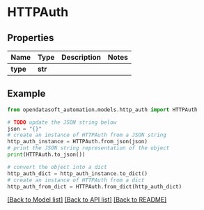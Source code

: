 # HTTPAuth


## Properties

Name | Type | Description | Notes
------------ | ------------- | ------------- | -------------
**type** | **str** |  | 

## Example

```python
from opendatasoft_automation.models.http_auth import HTTPAuth

# TODO update the JSON string below
json = "{}"
# create an instance of HTTPAuth from a JSON string
http_auth_instance = HTTPAuth.from_json(json)
# print the JSON string representation of the object
print(HTTPAuth.to_json())

# convert the object into a dict
http_auth_dict = http_auth_instance.to_dict()
# create an instance of HTTPAuth from a dict
http_auth_from_dict = HTTPAuth.from_dict(http_auth_dict)
```
[[Back to Model list]](../README.md#documentation-for-models) [[Back to API list]](../README.md#documentation-for-api-endpoints) [[Back to README]](../README.md)


